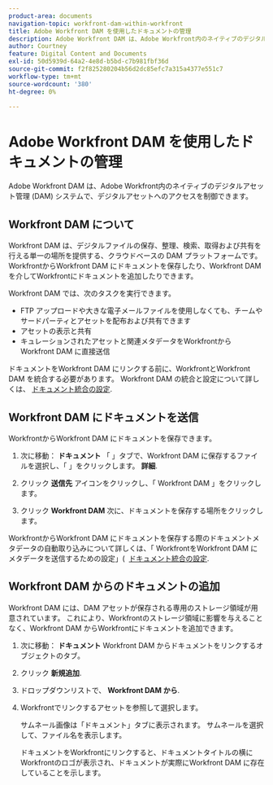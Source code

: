 ```yaml
---
product-area: documents
navigation-topic: workfront-dam-within-workfront
title: Adobe Workfront DAM を使用したドキュメントの管理
description: Adobe Workfront DAM は、Adobe Workfront内のネイティブのデジタルアセット管理 (DAM) システムで、デジタルアセットへのアクセスを制御できます。
author: Courtney
feature: Digital Content and Documents
exl-id: 50d5939d-64a2-4e8d-b5bd-c7b981fbf36d
source-git-commit: f2f825280204b56d2dc85efc7a315a4377e551c7
workflow-type: tm+mt
source-wordcount: '380'
ht-degree: 0%

---
```


# Adobe Workfront DAM を使用したドキュメントの管理

Adobe Workfront DAM は、Adobe Workfront内のネイティブのデジタルアセット管理 (DAM) システムで、デジタルアセットへのアクセスを制御できます。

## Workfront DAM について

Workfront DAM は、デジタルファイルの保存、整理、検索、取得および共有を行える単一の場所を提供する、クラウドベースの DAM プラットフォームです。 WorkfrontからWorkfront DAM にドキュメントを保存したり、Workfront DAM を介してWorkfrontにドキュメントを追加したりできます。

Workfront DAM では、次のタスクを実行できます。

* FTP アップロードや大きな電子メールファイルを使用しなくても、チームやサードパーティとアセットを配布および共有できます
* アセットの表示と共有
* キュレーションされたアセットと関連メタデータをWorkfrontからWorkfront DAM に直接送信 

ドキュメントをWorkfront DAM にリンクする前に、WorkfrontとWorkfront DAM を統合する必要があります。 Workfront DAM の統合と設定について詳しくは、 [ドキュメント統合の設定](../../administration-and-setup/configure-integrations/configure-document-integrations.md).

## Workfront DAM にドキュメントを送信

WorkfrontからWorkfront DAM にドキュメントを保存できます。

1. 次に移動： **ドキュメント** 「 」タブで、Workfront DAM に保存するファイルを選択し、「 」をクリックします。 **詳細**.

1. クリック **送信先** アイコンをクリックし、「 Workfront DAM 」をクリックします。

1. クリック **Workfront DAM** 次に、ドキュメントを保存する場所をクリックします。

WorkfrontからWorkfront DAM にドキュメントを保存する際のドキュメントメタデータの自動取り込みについて詳しくは、「 WorkfrontをWorkfront DAM にメタデータを送信するための設定」(  [ドキュメント統合の設定](../../administration-and-setup/configure-integrations/configure-document-integrations.md).

## Workfront DAM からのドキュメントの追加

Workfront DAM には、DAM アセットが保存される専用のストレージ領域が用意されています。 これにより、Workfrontのストレージ領域に影響を与えることなく、Workfront DAM からWorkfrontにドキュメントを追加できます。 

1. 次に移動： **ドキュメント** Workfront DAM からドキュメントをリンクするオブジェクトのタブ。
1. クリック **新規追加**.

1. ドロップダウンリストで、 **Workfront DAM から**.
1. Workfrontでリンクするアセットを参照して選択します。

   サムネール画像は「ドキュメント」タブに表示されます。 サムネールを選択して、ファイル名を表示します。 

   ドキュメントをWorkfrontにリンクすると、ドキュメントタイトルの横にWorkfrontのロゴが表示され、ドキュメントが実際にWorkfront DAM に存在していることを示します。
